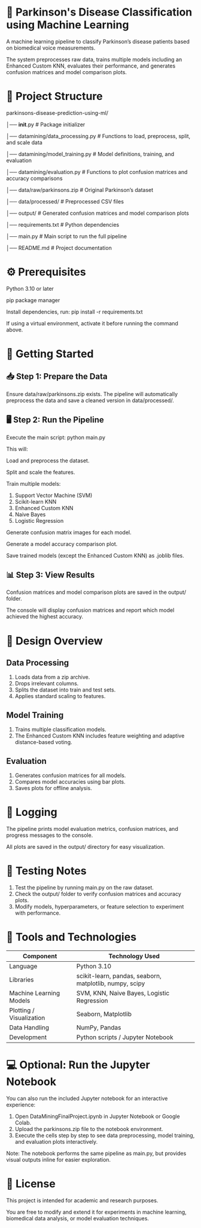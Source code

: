 # 🧠 Parkinson's Disease Classification using Machine Learning
A machine learning pipeline to classify Parkinson’s disease patients based on biomedical voice measurements.

The system preprocesses raw data, trains multiple models including an Enhanced Custom KNN, evaluates their performance, and generates confusion matrices and model comparison plots.


# 📁 Project Structure

parkinsons-disease-prediction-using-ml/

│── __init__.py                   # Package initializer

│── datamining/data_processing.py            # Functions to load, preprocess, split, and scale data

│── datamining/model_training.py             # Model definitions, training, and evaluation

│── datamining/evaluation.py                 # Functions to plot confusion matrices and accuracy comparisons

│── data/raw/parkinsons.zip            # Original Parkinson’s dataset

│── data/processed/                    # Preprocessed CSV files

│── output/                           # Generated confusion matrices and model comparison plots

│── requirements.txt                  # Python dependencies

│── main.py                           # Main script to run the full pipeline

│── README.md                         # Project documentation


# ⚙️ Prerequisites
Python 3.10 or later

pip package manager

Install dependencies, run: pip install -r requirements.txt

If using a virtual environment, activate it before running the command above.


# 🚀 Getting Started
## 📥 Step 1: Prepare the Data
Ensure data/raw/parkinsons.zip exists. The pipeline will automatically preprocess the data and save a cleaned version in data/processed/.

## 🖥️ Step 2: Run the Pipeline
Execute the main script: python main.py

This will:

Load and preprocess the dataset.

Split and scale the features.

Train multiple models:

1. Support Vector Machine (SVM)
2. Scikit-learn KNN
3. Enhanced Custom KNN
4. Naive Bayes
5. Logistic Regression

Generate confusion matrix images for each model.

Generate a model accuracy comparison plot.

Save trained models (except the Enhanced Custom KNN) as .joblib files.

## 📊 Step 3: View Results
Confusion matrices and model comparison plots are saved in the output/ folder.

The console will display confusion matrices and report which model achieved the highest accuracy.


# 🧠 Design Overview
## Data Processing
1. Loads data from a zip archive.
2. Drops irrelevant columns.
3. Splits the dataset into train and test sets.
4. Applies standard scaling to features.

## Model Training
1. Trains multiple classification models.
2. The Enhanced Custom KNN includes feature weighting and adaptive distance-based voting.

## Evaluation
1. Generates confusion matrices for all models.
2. Compares model accuracies using bar plots.
3. Saves plots for offline analysis.


# 🧾 Logging
The pipeline prints model evaluation metrics, confusion matrices, and progress messages to the console.

All plots are saved in the output/ directory for easy visualization.


# 🧪 Testing Notes
1. Test the pipeline by running main.py on the raw dataset.
2. Check the output/ folder to verify confusion matrices and accuracy plots.
3. Modify models, hyperparameters, or feature selection to experiment with performance.


# 🧰 Tools and Technologies
| **Component**            | **Technology Used**                                     |
| ------------------------ | ------------------------------------------------------- |
| Language                 | Python 3.10                                             |
| Libraries                | scikit-learn, pandas, seaborn, matplotlib, numpy, scipy |
| Machine Learning Models  | SVM, KNN, Naive Bayes, Logistic Regression              |
| Plotting / Visualization | Seaborn, Matplotlib                                     |
| Data Handling            | NumPy, Pandas                                           |
| Development              | Python scripts / Jupyter Notebook                       |


# 💻 Optional: Run the Jupyter Notebook
You can also run the included Jupyter notebook for an interactive experience:

1. Open DataMiningFinalProject.ipynb in Jupyter Notebook or Google Colab.
2. Upload the parkinsons.zip file to the notebook environment.
3. Execute the cells step by step to see data preprocessing, model training, and evaluation plots interactively.

Note: The notebook performs the same pipeline as main.py, but provides visual outputs inline for easier exploration.


# 📘 License
This project is intended for academic and research purposes.

You are free to modify and extend it for experiments in machine learning, biomedical data analysis, or model evaluation techniques.
